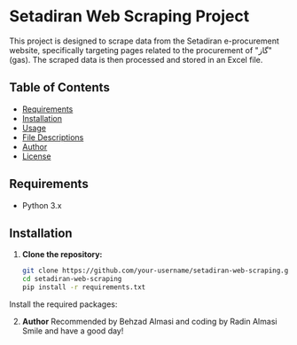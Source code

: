 # Setadiran Web Scraping Project

This project is designed to scrape data from the Setadiran e-procurement website, specifically targeting pages related to the procurement of "گاز" (gas). The scraped data is then processed and stored in an Excel file.

## Table of Contents

- [Requirements](#requirements)
- [Installation](#installation)
- [Usage](#usage)
- [File Descriptions](#file-descriptions)
- [Author](#author)
- [License](#license)

## Requirements

- Python 3.x

## Installation

1. **Clone the repository:**

   ```bash
   git clone https://github.com/your-username/setadiran-web-scraping.git
   cd setadiran-web-scraping
   pip install -r requirements.txt


Install the required packages:


2. **Author**
    Recommended by Behzad Almasi and coding by Radin Almasi
    Smile and have a good day!
